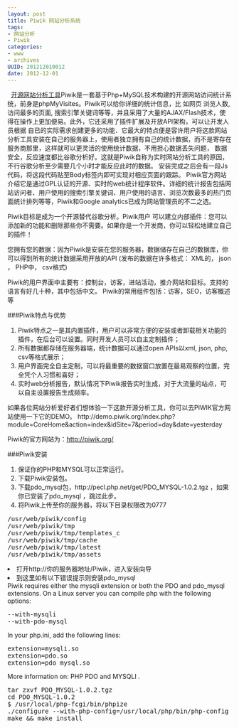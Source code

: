 ```yaml
--- 
layout: post
title: Piwik 网站分析系统 
tags: 
- 网站分析
- Piwik
categories:
- www
- archives
UUID: 201212010012
date: 2012-12-01
---
```


&nbsp;&nbsp;[开源网站分析工具](http://piwik.org/)Piwik是一套基于Php+MySQL技术构建的开源网站访问统计系统，前身是phpMyVisites。Piwik可以给你详细的统计信息，比 如网页 浏览人数, 访问最多的页面, 搜索引擎关键词等等，并且采用了大量的AJAX/Flash技术，使得在操作上更加便易。此外，它还采用了插件扩展及开放API架构，可以让开发人员根据 自已的实际需求创建更多的功能．它最大的特点便是容许用户将这款网站分析工具安装在自己的服务器上，使用者独立拥有自己的统计数据，而不是寄存在服务商那里，这样就可以更灵活的使用统计数据，不用担心数据丢失问题， 数据安全，反应速度都比谷歌分析好。这就是Piwik自称为实时网站分析工具的原因，不行谷歌分析至少需要几个小时才能反应此时的数据。 安装完成之后会有一段Js代码，将这段代码贴至Body标签内即可实现对相应页面的跟踪。 Piwik官方网站介绍它是通过GPL认证的开源、实时的web统计程序软件。详细的统计报告包括网站访问者、用户使用的搜索引擎关键词、用户使用的语言、浏览次数最多的热门页面统计排列等等，Piwik和Google analytics已成为网站管理员的不二之选。

Piwik目标是成为一个开源替代谷歌分析。Piwik用户 可以建立内部插件：您可以添加新的功能和删除那些你不需要。如果你是一个开发商，你可以轻松地建立自己的插件！

您拥有您的数据：因为Piwik是安装在您的服务器，数据储存在自己的数据库，你可以得到所有的统计数据采用开放的API (发布的数据在许多格式： XML的， json ， PHP中， csv格式)

Piwik的用户界面中主要有：控制台，访客，进站活动，推介网站和目标。支持的语言有好几十种，其中包括中文。
Piwik的常用组件包括：访客，SEO，访客概述等

###Piwik特点与优势
<ol>
<li>Piwik特点之一是其内置插件，用户可以非常方便的安装或者卸载相关功能的插件，在后台可以设置。同时开发人员可以自主定制插件；
</li>
<li>
所有数据都存储在服务器端，统计数据可以通过open APIs以xml, json, php, csv等格式展示；
</li>
<li>
用户界面完全自主定制，可以将最重要的数据窗口放置在最易观察的位置，完全凭个人习惯和喜好；
</li>
<li>
实时web分析报告，默认情况下Piwik报告实时生成，对于大流量的站点，可以自主设置报告生成频率。
</li>
</ol>
如果各位网站分析爱好者们想体验一下这款开源分析工具，你可以去PIWIK官方网站使用一下它的DEMO。
http://demo.piwik.org/index.php?module=CoreHome&action=index&idSite=7&period=day&date=yesterday

Piwik的官方网站为：http://piwik.org/

###Piwik安装
<ol>
<li>保证你的PHP和MYSQL可以正常运行。</li>
<li>下载Piwik安装包。</li>
<li>下载pdo_mysql包，http://pecl.php.net/get/PDO_MYSQL-1.0.2.tgz ，如果你已安装了pdo_mysql ，跳过此步。</li>
<li>将Piwik上传至你的服务器，将以下目录权限改为0777</li>
</ol>
<pre id="bash">
/usr/web/piwik/config 
/usr/web/piwik/tmp 
/usr/web/piwik/tmp/templates_c 
/usr/web/piwik/tmp/cache 
/usr/web/piwik/tmp/latest 
/usr/web/piwik/tmp/assets
</pre>
<li>打开http://你的服务器地址/Piwik，进入安装向导</li>
<li>到这里如有以下错误提示则安装pdo_mysql</li>
</ol>
Piwik requires either the mysqli extension or both the PDO and pdo_mysql extensions.
On a Linux server you can compile php with the following options: 
<pre>
--with-mysqli 
--with-pdo-mysql 
</pre>
In your php.ini, add the following lines: 
<pre>
extension=mysqli.so 
extension=pdo.so 
extension=pdo_mysql.so 
</pre>
More information on: PHP PDO and MYSQLI .
<pre>
tar zxvf PDO_MYSQL-1.0.2.tgz
cd PDO_MYSQL-1.0.2
$ /usr/local/php-fcgi/bin/phpize
./configure --with-php-config=/usr/local/php/bin/php-config  --with-pdo-mysql=/usr/local/mysql --with-mysqli=/usr/local/mysql/bin/mysql_config
make && make install
</pre>
